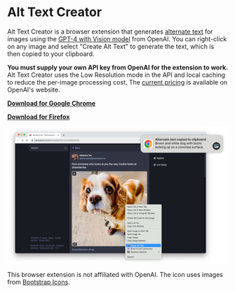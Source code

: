 # Alt Text Creator

Alt Text Creator is a browser extension that generates [alternate text](https://en.wikipedia.org/wiki/Alt_attribute) for images using the [GPT-4 with Vision model](https://platform.openai.com/docs/guides/vision) from OpenAI. You can right-click on any image and select "Create Alt Text" to generate the text, which is then copied to your clipboard.

**You must supply your own API key from OpenAI for the extension to work.** Alt Text Creator uses the Low Resolution mode in the API and local caching to reduce the per-image processing cost. The [current pricing](https://openai.com/pricing#:~:text=Vision%20pricing%20calculator) is available on OpenAI's website.

[**Download for Google Chrome**](https://chromewebstore.google.com/detail/alt-text-creator-with-gpt/nlahkceofkdggfgfpheakpaphdfplaio)

[**Download for Firefox**](https://addons.mozilla.org/en-US/firefox/addon/alt-text-creator/)

![Alt Text Creator screenshot showing right-click menu option and notification.](screen.png)

This browser extension is not affiliated with OpenAI. The icon uses images from [Bootstrap Icons](https://icons.getbootstrap.com/).
